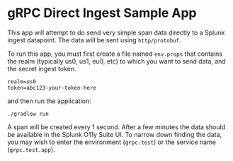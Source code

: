 
# gRPC Direct Ingest Sample App

This app will attempt to do send very simple span data directly to 
a Splunk ingest datapoint. The data will be sent using `http/protobuf`.

To run this app, you must first create a file named `env.props` that contains
the realm (typically us0, us1, eu0, etc)
to which you want to send data, and the secret ingest token.

```
realm=us0
token=abc123-your-token-here
```

and then run the application:

```
./gradlew run
```

A span will be created every 1 second. After a few minutes the data should be available 
in the Splunk O11y Suite UI. To narrow down finding the data, you may wish to enter
the environment (`grpc.test`) or the service name (`grpc.test.app`).